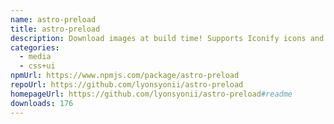 ```yaml
---
name: astro-preload
title: astro-preload
description: Download images at build time! Supports Iconify icons and arbitrary images.
categories:
  - media
  - css+ui
npmUrl: https://www.npmjs.com/package/astro-preload
repoUrl: https://github.com/lyonsyonii/astro-preload
homepageUrl: https://github.com/lyonsyonii/astro-preload#readme
downloads: 176
---
```


